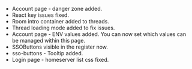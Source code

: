 - Account page - danger zone added.
- React key issues fixed.
- Room intro container added to threads.
- Thread loading mode added to fix issues.
- Account page - ENV values added. You can now set which values can be managed within this page.
- SSOButtons visible in the register now.
- sso-buttons - Tooltip added.
- Login page - homeserver list css fixed.
